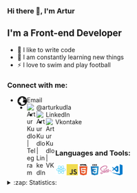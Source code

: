 ### Hi there 👋, I'm Artur

## I'm a Front-end Developer
- 💪 I like to write code
- 🥅 I am constantly learning new things
- ⚡ I love to swim and play football

### Connect with me:

- [<img align="left" alt="ArturKudlo" width="22px" src="https://raw.githubusercontent.com/iconic/open-iconic/master/svg/globe.svg" />][email] Email
- <img align="left" alt="ArturKudlo | Telegram" width="22px" src="https://cdn.jsdelivr.net/npm/simple-icons@v3/icons/telegram.svg" />@arturkudla
- [<img align="left" alt="ArturKudlo | LinkedIn" width="22px" src="https://cdn.jsdelivr.net/npm/simple-icons@v3/icons/linkedin.svg" />][linkedin] LinkedIn
- [<img align="left" alt="ArturKudlo | VK" width="22px" src="https://cdn.jsdelivr.net/npm/simple-icons@v3/icons/vk.svg" />][vk] Vkontake

<br />

### Languages and Tools:

<img align="left" alt="React" width="26px" src="https://raw.githubusercontent.com/github/explore/80688e429a7d4ef2fca1e82350fe8e3517d3494d/topics/react/react.png" />
<img align="left" alt="JavaScript" width="26px" src="https://raw.githubusercontent.com/github/explore/80688e429a7d4ef2fca1e82350fe8e3517d3494d/topics/javascript/javascript.png" />
<img align="left" alt="HTML5" width="26px" src="https://raw.githubusercontent.com/github/explore/80688e429a7d4ef2fca1e82350fe8e3517d3494d/topics/html/html.png" />
<img align="left" alt="CSS3" width="26px" src="https://raw.githubusercontent.com/github/explore/80688e429a7d4ef2fca1e82350fe8e3517d3494d/topics/css/css.png" />
<img align="left" alt="Sass" width="26px" src="https://raw.githubusercontent.com/github/explore/80688e429a7d4ef2fca1e82350fe8e3517d3494d/topics/sass/sass.png" />
<img align="left" alt="Visual Studio Code" width="26px" src="https://raw.githubusercontent.com/github/explore/80688e429a7d4ef2fca1e82350fe8e3517d3494d/topics/visual-studio-code/visual-studio-code.png" />




<br />
<br />


<details>
  <summary>:zap: Statistics:</summary>
   <img align="left" alt="codeSTACKr's GitHub Stats" src="https://github-readme-stats.vercel.app/api/top-langs/?username=ArturKudlo&langs_count=8&layout=compact" />
    <br />
    <img align="left" alt="codeSTACKr's GitHub Stats" src="https://github-readme-stats.vercel.app/api?username=ArturKudlo&show_icons=true" />
</details>

[email]: arturkapes@gmail.com
[linkedin]: https://www.linkedin.com/in/akudla/
[vk]: https://vk.com/id73315153


